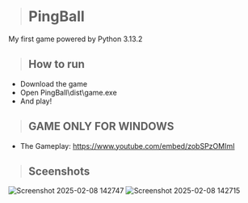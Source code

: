 > # PingBall
My first game
powered by Python 3.13.2

> ## How to run
- Download the game
- Open PingBall\dist\game.exe
- And play!

> ## GAME ONLY FOR WINDOWS

- The Gameplay: https://www.youtube.com/embed/zobSPzOMImI

> ## Sceenshots

![Screenshot 2025-02-08 142747](https://github.com/user-attachments/assets/505aa1b4-ebed-4d70-a105-cdefaaba0878)
![Screenshot 2025-02-08 142715](https://github.com/user-attachments/assets/cc003b6a-88ac-4b4c-8683-e65ffad43d59)
